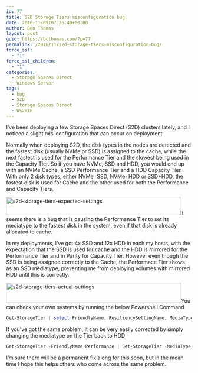 ```yaml
---
id: 77
title: S2D Storage Tiers misconfiguration bug
date: 2016-11-09T07:26:40+00:00
author: Ben Thomas
layout: post
guid: https://bcthomas.com/?p=77
permalink: /2016/11/s2d-storage-tiers-misconfiguration-bug/
force_ssl:
  - "1"
force_ssl_children:
  - "1"
categories:
  - Storage Spaces Direct
  - Windows Server
tags:
  - bug
  - S2D
  - Storage Spaces Direct
  - WS2016
---
```

I&#8217;ve been deploying a few Storage Spaces Direct (S2D) clusters lately, and I noticed a slight mis-configuration that can occur on deployment.

Normally when deploying S2D, the disk types in the nodes are detected and the fastest disk (usually NVMe or SSD) is assigned to the cache, while the next fastest is used for the Performance Tier and the slowest being used in the Capacity Tier. So if you have NVMe, SSD and HDD, you would end up with an NVMe Cache, a SSD Performance Tier and a HDD Capacity Tier. With only 2 disk types, either NVMe+SSD, NVMe+HDD or SSD+HDD, the fastest disk is used for Cache and the other used for both the Performance and Capacity Tiers.

[<img class="aligncenter size-full wp-image-79" src="https://i2.wp.com/bcthomas.com/wp-content/uploads/2016/11/S2D-Storage-Tiers-Expected-Settings.jpg?resize=473%2C48&#038;ssl=1" alt="s2d-storage-tiers-expected-settings" width="473" height="48" srcset="https://i2.wp.com/bcthomas.com/wp-content/uploads/2016/11/S2D-Storage-Tiers-Expected-Settings.jpg?w=473&ssl=1 473w, https://i2.wp.com/bcthomas.com/wp-content/uploads/2016/11/S2D-Storage-Tiers-Expected-Settings.jpg?resize=300%2C30&ssl=1 300w" sizes="(max-width: 473px) 100vw, 473px" data-recalc-dims="1" />](https://i2.wp.com/bcthomas.com/wp-content/uploads/2016/11/S2D-Storage-Tiers-Expected-Settings.jpg?ssl=1)It seems there is a bug that is causing the Performance Tier to set its mediatype to the fastest disk in the system, even if that disk is already allocated to cache.

In my deployments, I&#8217;ve got 4x SSD and 12x HDD in each my hosts, with the expectation that the SSD is used for cache and the HDD is mirrored for the Performance Tier and in Parity for Capacity Tier. However even though the SSD is being assigned correctly to the Cache, the Performace Tier shows as an SSD mediatype, preventing me from deploying volumes with mirrored HDD until this is correctly.

[<img class="aligncenter size-full wp-image-78" src="https://i1.wp.com/bcthomas.com/wp-content/uploads/2016/11/S2D-Storage-Tiers-Actual-Settings.jpg?resize=475%2C54&#038;ssl=1" alt="s2d-storage-tiers-actual-settings" width="475" height="54" srcset="https://i1.wp.com/bcthomas.com/wp-content/uploads/2016/11/S2D-Storage-Tiers-Actual-Settings.jpg?w=475&ssl=1 475w, https://i1.wp.com/bcthomas.com/wp-content/uploads/2016/11/S2D-Storage-Tiers-Actual-Settings.jpg?resize=300%2C34&ssl=1 300w" sizes="(max-width: 475px) 100vw, 475px" data-recalc-dims="1" />](https://i1.wp.com/bcthomas.com/wp-content/uploads/2016/11/S2D-Storage-Tiers-Actual-Settings.jpg?ssl=1)You can check your own systems by running the below Powershell Command

```powershell
Get-StorageTier | select FriendlyName, ResiliencySettingName, MediaType, PhysicalDiskRedundancy
```

If you&#8217;ve got the same problem, it can be very easily corrected by simply changing the mediatype on the Tier back to HDD

```powershell
Get-StorageTier -FriendlyName Performance | Set-StorageTier -MediaType HDD
```

I&#8217;m sure there will be a permanent fix along for this soon, but in the mean time I hope this helps others who come across the same problem.